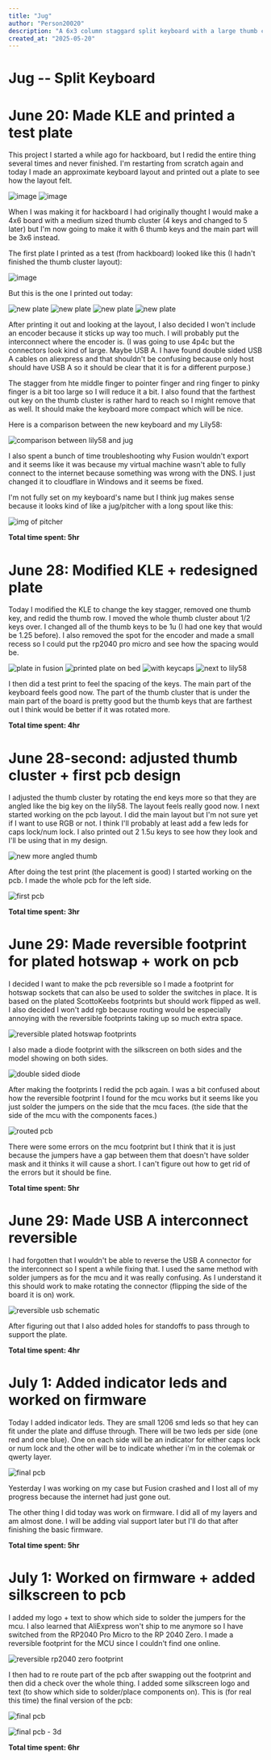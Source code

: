 ```yaml
---
title: "Jug"
author: "Person20020"
description: "A 6x3 column staggard split keyboard with a large thumb cluster."
created_at: "2025-05-20"
---
```


# Jug -- Split Keyboard

# June 20: Made KLE and printed a test plate

This project I started a while ago for hackboard, but I redid the entire thing several times and never finished. I'm restarting from scratch again and today I made an approximate keyboard layout and printed out a plate to see how the layout felt.

![image](https://hc-cdn.hel1.your-objectstorage.com/s/v3/2643e10cbda55e5d2e8c6ef37833265cd2a4edf8_2025-06-20-174422_hyprshot.png)
![image](https://hc-cdn.hel1.your-objectstorage.com/s/v3/5c6605ba4cab3cd64b7ed8c7a86b3efc1f46fb6e_2025-06-20-205038_hyprshot.png)

When I was making it for hackboard I had originally thought I would make a 4x6 board with a medium sized thumb cluster (4 keys and changed to 5 later) but I'm now going to make it with 6 thumb keys and the main part will be 3x6 instead. 

The first plate I printed as a test (from hackboard) looked like this (I hadn't finished the thumb cluster layout):

![image](https://hc-cdn.hel1.your-objectstorage.com/s/v3/0139f3690ddbe36f40d188fcc14e3f1750829226_pxl_20250621_083207450.jpg)

But this is the one I printed out today:

![new plate](https://hc-cdn.hel1.your-objectstorage.com/s/v3/52266f05e3fe6c224cef0ff07329d9b8bb969a0d_pxl_20250621_073441890.jpg)
![new plate](https://hc-cdn.hel1.your-objectstorage.com/s/v3/b3d44ab2918a6a452d823c06dfe4918e23875dc7_pxl_20250621_081221467.jpg)
![new plate](https://hc-cdn.hel1.your-objectstorage.com/s/v3/ab54ee7ca0a71c367f77d42eed73e16d28e3dd0d_pxl_20250621_211057485.jpg)
![new plate](https://hc-cdn.hel1.your-objectstorage.com/s/v3/c3cae31343435a0c0ffc140d2485da4101c46def_pxl_20250621_211103860.jpg)

After printing it out and looking at the layout, I also decided I won't include an encoder because it sticks up way too much. I will probably put the interconnect where the encoder is. (I was going to use 4p4c but the connectors look kind of large. Maybe USB A. I have found double sided USB A cables on aliexpress and that shouldn't be confusing because only host should have USB A so it should be clear that it is for a different purpose.)

The stagger from hte middle finger to pointer finger and ring finger to pinky finger is a bit too large so I will reduce it a bit. I also found that the farthest out key on the thumb cluster is rather hard to reach so I might remove that as well. It should make the keyboard more compact which will be nice.

Here is a comparison between the new keyboard and my Lily58:

![comparison between lily58 and jug](https://hc-cdn.hel1.your-objectstorage.com/s/v3/47cb4e23a40940c16bc155723fa8da53ee418776_pxl_20250621_212531253.jpg)

I also spent a bunch of time troubleshooting why Fusion wouldn't export and it seems like it was because my virtual machine wasn't able to fully connect to the internet because something was wrong with the DNS. I just changed it to cloudflare in Windows and it seems be fixed.

I'm not fully set on my keyboard's name but I think jug makes sense because it looks kind of like a jug/pitcher with a long spout like this:

![img of pitcher](https://hc-cdn.hel1.your-objectstorage.com/s/v3/4ea8e022e9f243995328247715630d2cc912e4f6_image.png)

**Total time spent: 5hr**


# June 28: Modified KLE + redesigned plate

Today I modified the KLE to change the key stagger, removed one thumb key, and redid the thumb row. I moved the whole thumb cluster about 1/2 keys over. I changed all of the thumb keys to be 1u (I had one key that would be 1.25 before). I also removed the spot for the encoder and made a small recess so I could put the rp2040 pro micro and see how the spacing would be.

![plate in fusion](https://hc-cdn.hel1.your-objectstorage.com/s/v3/89cf4dd681bb73c5fa6609b62379bf5b2d0f953a_2025-06-28-195927_hyprshot.png)
![printed plate on bed](https://hc-cdn.hel1.your-objectstorage.com/s/v3/a95f3ac676d22f57611a032f118cd616f272341b_pxl_20250629_052041428.jpg)
![with keycaps](https://hc-cdn.hel1.your-objectstorage.com/s/v3/661b96ce62655ccb0d784d8118e140044efd67b2_pxl_20250629_053504968.jpg)
![next to lily58](https://hc-cdn.hel1.your-objectstorage.com/s/v3/b140afafa6a3dd0455cc909937580e7521dcfd78_pxl_20250629_053500502.jpg)

I then did a test print to feel the spacing of the keys. The main part of the keyboard feels good now. The part of the thumb cluster that is under the main part of the board is pretty good but the thumb keys that are farthest out I think would be better if it was rotated more.

**Total time spent: 4hr**


# June 28-second: adjusted thumb cluster + first pcb design

I adjusted the thumb cluster by rotating the end keys more so that they are angled like the big key on the lily58. The layout feels really good now. I next started working on the pcb layout. I did the main layout but I'm not sure yet if I want to use RGB or not. I think I'll probably at least add a few leds for caps lock/num lock. I also printed out 2 1.5u keys to see how they look and I'll be using that in my design.

![new more angled thumb](https://hc-cdn.hel1.your-objectstorage.com/s/v3/89cf4dd681bb73c5fa6609b62379bf5b2d0f953a_2025-06-28-195927_hyprshot.png)

After doing the test print (the placement is good) I started working on the pcb. I made the whole pcb for the left side.

![first pcb](https://hc-cdn.hel1.your-objectstorage.com/s/v3/1d3a0bec7fdb8e6fe4cd328c2ea630da9e1a1393_image.png)

**Total time spent: 3hr**

# June 29: Made reversible footprint for plated hotswap + work on pcb

I decided I want to make the pcb reversible so I made a footprint for hotswap sockets that can also be used to solder the switches in place. It is based on the plated ScottoKeebs footprints but should work flipped as well. I also decided I won't add rgb because routing would be especially annoying with the reversible footprints taking up so much extra space.

![reversible plated hotswap footprints](https://hc-cdn.hel1.your-objectstorage.com/s/v3/d9a9f987365a7da81d42bbe5f050b490f2493385_image.png)

I also made a diode footprint with the silkscreen on both sides and the model showing on both sides.

![double sided diode](https://hc-cdn.hel1.your-objectstorage.com/s/v3/6e27afa3c5b4721d8b6da75fdd61bfc3dc759cf5_image.png)

After making the footprints I redid the pcb again. I was a bit confused about how the reversible footprint I found for the mcu works but it seems like you just solder the jumpers on the side that the mcu faces. (the side that the side of the mcu with the components faces.)

![routed pcb](https://hc-cdn.hel1.your-objectstorage.com/s/v3/a37978ee6ea85cdec7c61eac6d9ab034e80d7def_image.png)

There were some errors on the mcu footprint but I think that it is just because the jumpers have a gap between them that doesn't have solder mask and it thinks it will cause a short. I can't figure out how to get rid of the errors but it should be fine.

**Total time spent: 5hr**

# June 29: Made USB A interconnect reversible

I had forgotten that I wouldn't be able to reverse the USB A connector for the interconnect so I spent a while fixing that. I used the same method with solder jumpers as for the mcu and it was really confusing. As I understand it this should work to make rotating the connector (flipping the side of the board it is on) work.

![reversible usb schematic](https://hackclub.slack.com/archives/C016DEDUL87/p1751254254578749?thread_ts=1751254251.071539&cid=C016DEDUL87)

After figuring out that I also added holes for standoffs to pass through to support the plate.

**Total time spent: 4hr**

# July 1: Added indicator leds and worked on firmware

Today I added indicator leds. They are small 1206 smd leds so that hey can fit under the plate and diffuse through. There will be two leds per side (one red and one blue). One on each side will be an indicator for either caps lock or num lock and the other will be to indicate whether i'm in the colemak or qwerty layer.

![final pcb](https://hc-cdn.hel1.your-objectstorage.com/s/v3/27b83bfb77431ea42e1dc3f9bdc5fdb5d1429f0e_image.png)

Yesterday I was working on my case but Fusion crashed and I lost all of my progress because the internet had just gone out.

The other thing I did today was work on firmware. I did all of my layers and am almost done. I will be adding vial support later but I'll do that after finishing the basic firmware.

**Total time spent: 5hr**

# July 1: Worked on firmware + added silkscreen to pcb

I added my logo + text to show which side to solder the jumpers for the mcu. I also learned that AliExpress won't ship to me anymore so I have switched from the RP2040 Pro Micro to the RP 2040 Zero. I made a reversible footprint for the MCU since I couldn't find one online.

![reversible rp2040 zero footprint](https://hc-cdn.hel1.your-objectstorage.com/s/v3/8ab68bc7371f2f2122046717d7462f960bb29a2d_image.png)

I then had to re route part of the pcb after swapping out the footprint and then did a check over the whole thing. I added some silkscreen logo and text (to show which side to solder/place components on). This is (for real this time) the final version of the pcb:

![final pcb](https://hc-cdn.hel1.your-objectstorage.com/s/v3/1dd45abbf7d6a2fb383067e146184031592296e5_image.png)

![final pcb - 3d](https://hc-cdn.hel1.your-objectstorage.com/s/v3/70fc7cd0275b103593fbe5870d51b5b68e58c733_image.png)

**Total time spent: 6hr**
